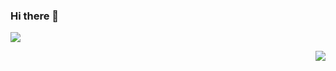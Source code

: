 ### Hi there 👋

<!--
**yclgkd/yclgkd** is a ✨ _special_ ✨ repository because its `README.md` (this file) appears on your GitHub profile.

Here are some ideas to get you started:

- 🔭 I’m currently working on ...
- 🌱 I’m currently learning ...
- 👯 I’m looking to collaborate on ...
- 🤔 I’m looking for help with ...
- 💬 Ask me about ...
- 📫 How to reach me: ...
- 😄 Pronouns: ...
- ⚡ Fun fact: ...
-->
<p align="left">
    <img src="https://github-readme-stats.vercel.app/api?username=yclgkd&show_icons=true&theme=blue-green">
</p>
<p align="right">
  <img src="https://github-readme-stats.vercel.app/api/top-langs/?username=yclgkd&show_icons=true&theme=blue-green&layout=compact">
</p>
